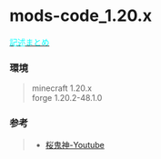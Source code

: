 # mods-code_1.20.x

[<span style="color : aqua;">記述まとめ</span>](https://runrungift.github.io/mods-code_1.20.x/book/)

### 環境
> minecraft 1.20.x  
> forge 1.20.2-48.1.0

### 参考
> * [桜鬼神-Youtube](https://youtube.com/@sakurakijin?si=fPMLxNbuH8nvOoAK)